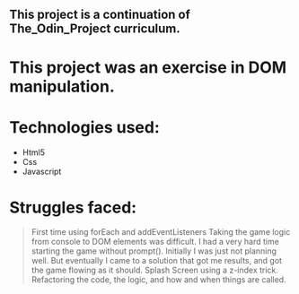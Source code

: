## This project is a continuation of The_Odin_Project curriculum.

# This project was an exercise in DOM manipulation.

# Technologies used:

- Html5
- Css
- Javascript

# Struggles faced:

> First time using forEach and addEventListeners
> Taking the game logic from console to DOM elements was difficult. I had a very hard time starting the game without prompt(). Initially I was just not planning well. But eventually I came to a solution that got me results, and got the game flowing as it should.
> Splash Screen using a z-index trick.
> Refactoring the code, the logic, and how and when things are called.
